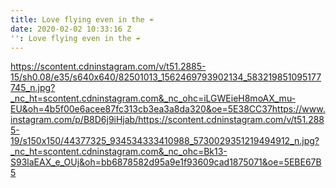 ```yaml
---
title: Love flying even in the ☔
date: 2020-02-02 10:33:16 Z
'': Love flying even in the ☔
---
```


https://scontent.cdninstagram.com/v/t51.2885-15/sh0.08/e35/s640x640/82501013_1562469793902134_583219851095177745_n.jpg?_nc_ht=scontent.cdninstagram.com&_nc_ohc=iLGWEieH8moAX_mu-EU&oh=4b5f00e6acee87fc313cb3ea3a8da320&oe=5E38CC37https://www.instagram.com/p/B8D6j9iHjab/https://scontent.cdninstagram.com/v/t51.2885-19/s150x150/44377325_934534333410988_5730029351219494912_n.jpg?_nc_ht=scontent.cdninstagram.com&_nc_ohc=Bk13-S93laEAX_e_OUj&oh=bb6878582d95a9e1f93609cad1875071&oe=5EBE67B5